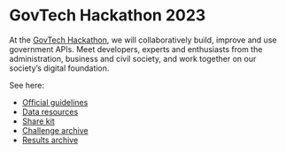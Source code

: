 # GovTech Hackathon 2023

At the [GovTech Hackathon](https://opendata.ch/events/govtech-hackathon/), we will collaboratively build, improve and use government APIs. Meet developers, experts and enthusiasts from the administration, business and civil society, and work together on our society’s digital foundation.

See here:

- [Official guidelines](GUIDELINES.md)
- [Data resources](RESOURCES.md)
- [Share kit](https://github.com/OpendataCH/govtech-hackathon/tree/main/share-kit/images%20social%20media)
- [Challenge archive](challenges/)
- [Results archive](results/)
